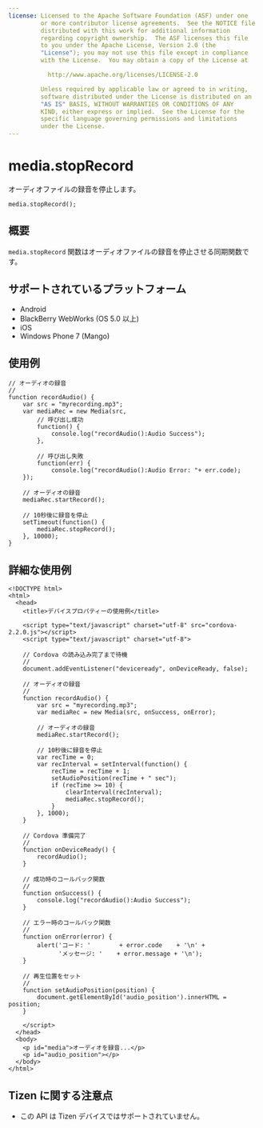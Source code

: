 ```yaml
---
license: Licensed to the Apache Software Foundation (ASF) under one
         or more contributor license agreements.  See the NOTICE file
         distributed with this work for additional information
         regarding copyright ownership.  The ASF licenses this file
         to you under the Apache License, Version 2.0 (the
         "License"); you may not use this file except in compliance
         with the License.  You may obtain a copy of the License at

           http://www.apache.org/licenses/LICENSE-2.0

         Unless required by applicable law or agreed to in writing,
         software distributed under the License is distributed on an
         "AS IS" BASIS, WITHOUT WARRANTIES OR CONDITIONS OF ANY
         KIND, either express or implied.  See the License for the
         specific language governing permissions and limitations
         under the License.
---
```


media.stopRecord
================

オーディオファイルの録音を停止します。

    media.stopRecord();


概要
-----------

`media.stopRecord` 関数はオーディオファイルの録音を停止させる同期関数です。

サポートされているプラットフォーム
-------------------

- Android
- BlackBerry WebWorks (OS 5.0 以上)
- iOS
- Windows Phone 7 (Mango)

使用例
-------------

    // オーディオの録音
    //
    function recordAudio() {
        var src = "myrecording.mp3";
        var mediaRec = new Media(src,
            // 呼び出し成功
            function() {
                console.log("recordAudio():Audio Success");
            },

            // 呼び出し失敗
            function(err) {
                console.log("recordAudio():Audio Error: "+ err.code);
        });

        // オーディオの録音
        mediaRec.startRecord();

        // 10秒後に録音を停止
        setTimeout(function() {
            mediaRec.stopRecord();
        }, 10000);
    }


詳細な使用例
------------

    <!DOCTYPE html>
    <html>
      <head>
        <title>デバイスプロパティーの使用例</title>

        <script type="text/javascript" charset="utf-8" src="cordova-2.2.0.js"></script>
        <script type="text/javascript" charset="utf-8">

        // Cordova の読み込み完了まで待機
        //
        document.addEventListener("deviceready", onDeviceReady, false);

        // オーディオの録音
        //
        function recordAudio() {
            var src = "myrecording.mp3";
            var mediaRec = new Media(src, onSuccess, onError);

            // オーディオの録音
            mediaRec.startRecord();

            // 10秒後に録音を停止
            var recTime = 0;
            var recInterval = setInterval(function() {
                recTime = recTime + 1;
                setAudioPosition(recTime + " sec");
                if (recTime >= 10) {
                    clearInterval(recInterval);
                    mediaRec.stopRecord();
                }
            }, 1000);
        }

        // Cordova 準備完了
        //
        function onDeviceReady() {
            recordAudio();
        }

        // 成功時のコールバック関数
        //
        function onSuccess() {
            console.log("recordAudio():Audio Success");
        }

        // エラー時のコールバック関数 
        //
        function onError(error) {
            alert('コード: '        + error.code    + '\n' +
                  'メッセージ: '    + error.message + '\n');
        }

        // 再生位置をセット
        //
        function setAudioPosition(position) {
            document.getElementById('audio_position').innerHTML = position;
        }

        </script>
      </head>
      <body>
        <p id="media">オーディオを録音...</p>
        <p id="audio_position"></p>
      </body>
    </html>


Tizen に関する注意点
----------

- この API は Tizen デバイスではサポートされていません。
